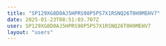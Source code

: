 ```yaml
---
title: "SP129XG8D0AJ5HPRS98P5PS7X1RSNQ26T0H9MEHV7"
date: 2025-01-23T08:51:03.707Z
user: SP129XG8D0AJ5HPRS98P5PS7X1RSNQ26T0H9MEHV7
layout: "users"
---
```

    